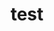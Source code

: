 ---
title: test
slug: hoge
tag: ['test', 'hoge']
image: next.jpeg
created_at: 2021-10-17T22:17:05
description: hoge-article
---